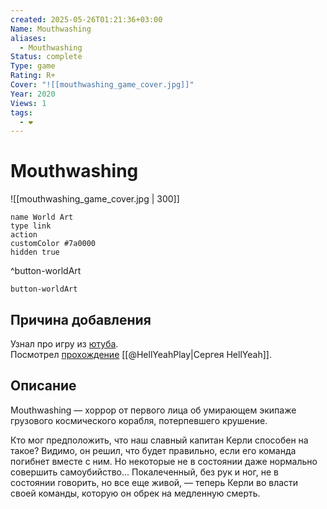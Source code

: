 ```yaml
---
created: 2025-05-26T01:21:36+03:00
Name: Mouthwashing
aliases:
  - Mouthwashing
Status: complete
Type: game
Rating: R+
Cover: "![[mouthwashing_game_cover.jpg]]"
Year: 2020
Views: 1
tags:
  - ❤
---
```


# Mouthwashing

![[mouthwashing_game_cover.jpg | 300]]


```button
name World Art
type link
action 
customColor #7a0000
hidden true
```
^button-worldArt



`button-worldArt`

## Причина добавления

Узнал про игру из [ютуба](https://youtu.be/LzZSV_PHaJM?si=eYlg_rMJQCxzTdSU).  
Посмотрел [прохождение](https://youtu.be/XZm5cNR73y0) [[@HellYeahPlay|Сергея HellYeah]].


## Описание

Mouthwashing — хоррор от первого лица об умирающем экипаже грузового космического корабля, потерпевшего крушение.

Кто мог предположить, что наш славный капитан Керли способен на такое? Видимо, он решил, что будет правильно, если его команда погибнет вместе с ним. Но некоторые не в состоянии даже нормально совершить самоубийство... Покалеченный, без рук и ног, не в состоянии говорить, но все еще живой, — теперь Керли во власти своей команды, которую он обрек на медленную смерть.
